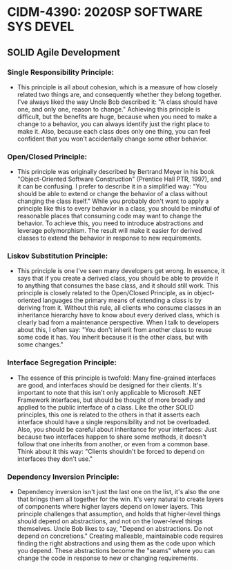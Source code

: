 # CIDM-4390: 2020SP SOFTWARE SYS DEVEL

## SOLID Agile Development

### Single Responsibility Principle: 
*  This principle is all about cohesion, which is a measure of how closely related two things are, and consequently whether they belong together. I've always liked the way Uncle Bob described it: "A class should have one, and only one, reason to change." Achieving this principle is difficult, but the benefits are huge, because when you need to make a change to a behavior, you can always identify just the right place to make it. Also, because each class does only one thing, you can feel confident that you won't accidentally change some other behavior.
### Open/Closed Principle:
*  This principle was originally described by Bertrand Meyer in his book "Object-Oriented Software Construction" (Prentice Hall PTR, 1997), and it can be confusing. I prefer to describe it in a simplified way: "You should be able to extend or change the behavior of a class without changing the class itself." While you probably don't want to apply a principle like this to every behavior in a class, you should be mindful of reasonable places that consuming code may want to change the behavior. To achieve this, you need to introduce abstractions and leverage polymorphism. The result will make it easier for derived classes to extend the behavior in response to new requirements.
### Liskov Substitution Principle:
*  This principle is one I've seen many developers get wrong. In essence, it says that if you create a derived class, you should be able to provide it to anything that consumes the base class, and it should still work. This principle is closely related to the Open/Closed Principle, as in object-oriented languages the primary means of extending a class is by deriving from it. Without this rule, all clients who consume classes in an inheritance hierarchy have to know about every derived class, which is clearly bad from a maintenance perspective. When I talk to developers about this, I often say: "You don't inherit from another class to reuse some code it has. You inherit because it is the other class, but with some changes."
### Interface Segregation Principle:
*  The essence of this principle is twofold: Many fine-grained interfaces are good, and interfaces should be designed for their clients. It's important to note that this isn't only applicable to Microsoft .NET Framework interfaces, but should be thought of more broadly and applied to the public interface of a class. Like the other SOLID principles, this one is related to the others in that it asserts each interface should have a single responsibility and not be overloaded. Also, you should be careful about inheritance for your interfaces: Just because two interfaces happen to share some methods, it doesn't follow that one inherits from another, or even from a common base. Think about it this way: "Clients shouldn't be forced to depend on interfaces they don't use."
### Dependency Inversion Principle:
*  Dependency inversion isn't just the last one on the list, it's also the one that brings them all together for the win. It's very natural to create layers of components where higher layers depend on lower layers. This principle challenges that assumption, and holds that higher-level things should depend on abstractions, and not on the lower-level things themselves. Uncle Bob likes to say, "Depend on abstractions. Do not depend on concretions." Creating malleable, maintainable code requires finding the right abstractions and using them as the code upon which you depend. These abstractions become the "seams" where you can change the code in response to new or changing requirements.